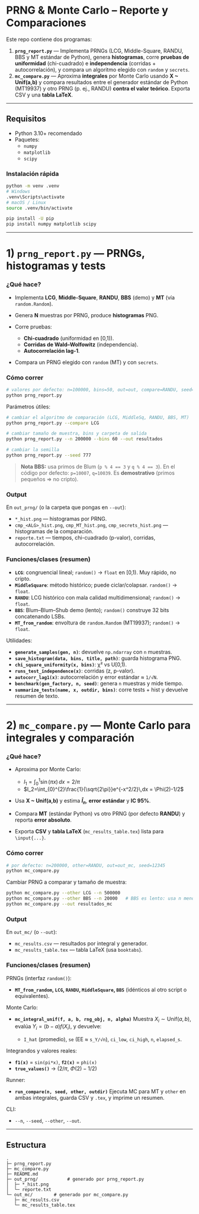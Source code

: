 # PRNG & Monte Carlo – Reporte y Comparaciones

Este repo contiene dos programas:

1. **`prng_report.py`** — Implementa PRNGs (LCG, Middle-Square, RANDU, BBS y MT estándar de Python), genera **histogramas**, corre **pruebas de uniformidad** (chi-cuadrado) e **independencia** (corridas + autocorrelación), y compara un algoritmo elegido con `random` y `secrets`.
2. **`mc_compare.py`** — Aproxima **integrales** por Monte Carlo usando **X ~ Unif(a,b)** y compara resultados entre el generador estándar de Python (MT19937) y otro PRNG (p. ej., RANDU) **contra el valor teórico**. Exporta CSV y una **tabla LaTeX**.

---

## Requisitos

- Python 3.10+ recomendado
- Paquetes:
  - `numpy`
  - `matplotlib`
  - `scipy`

### Instalación rápida

```bash
python -m venv .venv
# Windows
.venv\Scripts\activate
# macOS / Linux
source .venv/bin/activate

pip install -U pip
pip install numpy matplotlib scipy
````

---

# 1) `prng_report.py` — PRNGs, histogramas y tests

### ¿Qué hace?

* Implementa **LCG**, **Middle-Square**, **RANDU**, **BBS** (demo) y **MT** (vía `random.Random`).
* Genera **N** muestras por PRNG, produce **histogramas** PNG.
* Corre pruebas:

  * **Chi-cuadrado** (uniformidad en \[0,1)).
  * **Corridas de Wald–Wolfowitz** (independencia).
  * **Autocorrelación lag-1**.
* Compara un PRNG elegido con `random` (MT) y con `secrets`.

### Cómo correr

```bash
# valores por defecto: n=100000, bins=50, out=out, compare=RANDU, seed=12345
python prng_report.py
```

Parámetros útiles:

```bash
# cambiar el algoritmo de comparación (LCG, MiddleSq, RANDU, BBS, MT)
python prng_report.py --compare LCG

# cambiar tamaño de muestra, bins y carpeta de salida
python prng_report.py --n 200000 --bins 60 --out resultados

# cambiar la semilla
python prng_report.py --seed 777
```

> **Nota BBS:** usa primos de Blum (`p % 4 == 3` y `q % 4 == 3`). En el código por defecto: `p=10007`, `q=10039`. Es **demostrativo** (primos pequeños ⇒ no cripto).

### Output

En `out_prng/` (o la carpeta que pongas en `--out`):

* `*_hist.png` — histogramas por PRNG.
* `cmp_<ALG>_hist.png`, `cmp_MT_hist.png`, `cmp_secrets_hist.png` — histogramas de la comparación.
* `reporte.txt` — tiempos, chi-cuadrado (p-valor), corridas, autocorrelación.

### Funciones/clases (resumen)

* **`LCG`**: congruencial lineal; `random()` → `float` en \[0,1). Muy rápido, no cripto.
* **`MiddleSquare`**: método histórico; puede ciclar/colapsar. `random()` → `float`.
* **`RANDU`**: LCG histórico con mala calidad multidimensional; `random()` → `float`.
* **`BBS`**: Blum–Blum–Shub demo (lento); `random()` construye 32 bits concatenando LSBs.
* **`MT_from_random`**: envoltura de `random.Random` (MT19937); `random()` → `float`.

Utilidades:

* **`generate_samples(gen, n)`**: devuelve `np.ndarray` con `n` muestras.
* **`save_histogram(data, bins, title, path)`**: guarda histograma PNG.
* **`chi_square_uniformity(x, bins)`**: χ² vs U\[0,1).
* **`runs_test_independence(x)`**: corridas (z, p-valor).
* **`autocorr_lag1(x)`**: autocorrelación y error estándar ≈ `1/√N`.
* **`benchmark(gen_factory, n, seed)`**: genera `n` muestras y mide tiempo.
* **`summarize_tests(name, x, outdir, bins)`**: corre tests + hist y devuelve resumen de texto.

---

# 2) `mc_compare.py` — Monte Carlo para integrales y comparación

### ¿Qué hace?

* Aproxima por Monte Carlo:

  * $I_1=\int_{0}^{1}\sin(\pi x)\,dx = 2/\pi$
  * $I_2=\int_{0}^{2}\frac{1}{\sqrt{2\pi}}e^{-x^2/2}\,dx = \Phi(2)-1/2$
* Usa **X \~ Unif(a,b)** y estima **$\widehat{I}_n$**, **error estándar** y **IC 95%**.
* Compara **MT** (estándar Python) vs otro PRNG (por defecto **RANDU**) y reporta **error absoluto**.
* Exporta **CSV** y **tabla LaTeX** (`mc_results_table.tex`) lista para `\input{...}`.

### Cómo correr

```bash
# por defecto: n=200000, other=RANDU, out=out_mc, seed=12345
python mc_compare.py
```

Cambiar PRNG a comparar y tamaño de muestra:

```bash
python mc_compare.py --other LCG --n 500000
python mc_compare.py --other BBS --n 20000   # BBS es lento: usa n menor, almenos que tu PC este chetada
python mc_compare.py --out resultados_mc
```

### Output

En `out_mc/` (o `--out`):

* `mc_results.csv` — resultados por integral y generador.
* `mc_results_table.tex` — tabla LaTeX (usa `booktabs`).

### Funciones/clases (resumen)

PRNGs (interfaz `random()`):

* **`MT_from_random`, `LCG`, `RANDU`, `MiddleSquare`, `BBS`** (idénticos al otro script o equivalentes).

Monte Carlo:

* **`mc_integral_unif(f, a, b, rng_obj, n, alpha)`**
  Muestra $X_i\sim \mathrm{Unif}(a,b)$, evalúa $Y_i=(b-a)f(X_i)$, y devuelve:

  * `I_hat` (promedio), `se` (EE ≈ `s_Y/√n`), `ci_low`, `ci_high`, `n`, `elapsed_s`.

Integrandos y valores reales:

* **`f1(x)`** = `sin(pi*x)`, **`f2(x)`** = `phi(x)`
* **`true_values()`** → $(2/\pi,\ \Phi(2)-1/2)$

Runner:

* **`run_compare(n, seed, other, outdir)`**
  Ejecuta MC para MT y `other` en ambas integrales, guarda CSV y `.tex`, y imprime un resumen.

CLI:

* `--n`, `--seed`, `--other`, `--out`.

---

## Estructura

```
.
├─ prng_report.py
├─ mc_compare.py
├─ README.md
├─ out_prng/           # generado por prng_report.py
│  ├─ *_hist.png
│  └─ reporte.txt
└─ out_mc/        # generado por mc_compare.py
   ├─ mc_results.csv
   └─ mc_results_table.tex
```